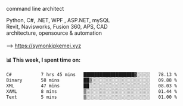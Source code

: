 command line architect

Python, C#, .NET, WPF , ASP.NET, mySQL <br>
Revit, Navisworks, Fusion 360, APS, CAD <br>
architecture, opensource & automation<br>
<br>
--> https://symonkipkemei.xyz

#### 📊 This week, I spent time on:
<!--START_SECTION:waka-->

```txt
C#           7 hrs 45 mins   ███████████████████▓░░░░░   78.13 %
Binary       58 mins         ██▒░░░░░░░░░░░░░░░░░░░░░░   09.88 %
XML          47 mins         ██░░░░░░░░░░░░░░░░░░░░░░░   08.03 %
XAML         8 mins          ▒░░░░░░░░░░░░░░░░░░░░░░░░   01.44 %
Text         5 mins          ▒░░░░░░░░░░░░░░░░░░░░░░░░   01.00 %
```

<!--END_SECTION:waka-->
